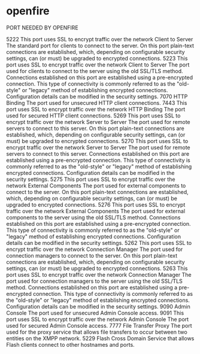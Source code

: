 # openfire

PORT NEEDED BY OPENFIRE

5222	This port uses SSL to encrypt traffic over the network	Client to Server	The standard port for clients to connect to the server. On this port plain-text connections are established, which, depending on configurable security settings, can (or must) be upgraded to encrypted connections.
5223	This port uses SSL to encrypt traffic over the network	Client to Server	The port used for clients to connect to the server using the old SSL/TLS method. Connections established on this port are established using a pre-encrypted connection. This type of connectivity is commonly referred to as the "old-style" or "legacy" method of establishing encrypted connections. Configuration details can be modified in the security settings.
7070	HTTP Binding	The port used for unsecured HTTP client connections.
7443	This port uses SSL to encrypt traffic over the network	HTTP Binding	The port used for secured HTTP client connections.
5269	This port uses SSL to encrypt traffic over the network	Server to Server	The port used for remote servers to connect to this server. On this port plain-text connections are established, which, depending on configurable security settings, can (or must) be upgraded to encrypted connections.
5270	This port uses SSL to encrypt traffic over the network	Server to Server	The port used for remote servers to connect to this server. Connections established on this port are established using a pre-encrypted connection. This type of connectivity is commonly referred to as the "old-style" or "legacy" method of establishing encrypted connections. Configuration details can be modified in the security settings.
5275	This port uses SSL to encrypt traffic over the network	External Components	The port used for external components to connect to the server. On this port plain-text connections are established, which, depending on configurable security settings, can (or must) be upgraded to encrypted connections.
5276	This port uses SSL to encrypt traffic over the network	External Components	The port used for external components to the server using the old SSL/TLS method. Connections established on this port are established using a pre-encrypted connection. This type of connectivity is commonly referred to as the "old-style" or "legacy" method of establishing encrypted connections. Configuration details can be modified in the security settings.
5262	This port uses SSL to encrypt traffic over the network	Connection Manager	The port used for connection managers to connect to the server. On this port plain-text connections are established, which, depending on configurable security settings, can (or must) be upgraded to encrypted connections.
5263	This port uses SSL to encrypt traffic over the network	Connection Manager	The port used for connection managers to the server using the old SSL/TLS method. Connections established on this port are established using a pre-encrypted connection. This type of connectivity is commonly referred to as the "old-style" or "legacy" method of establishing encrypted connections. Configuration details can be modified in the security settings.
9090	Admin Console	The port used for unsecured Admin Console access.
9091	This port uses SSL to encrypt traffic over the network	Admin Console	The port used for secured Admin Console access.
7777	File Transfer Proxy	The port used for the proxy service that allows file transfers to occur between two entities on the XMPP network.
5229	Flash Cross Domain	Service that allows Flash clients connect to other hostnames and ports.
